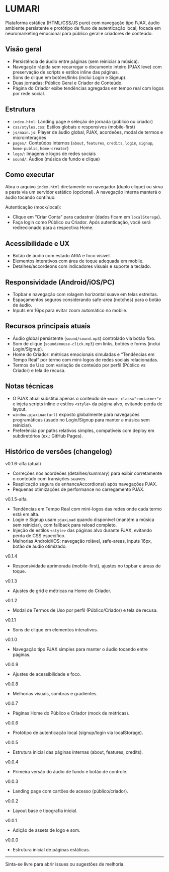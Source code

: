 # LUMARI

Plataforma estática (HTML/CSS/JS puro) com navegação tipo PJAX, áudio ambiente persistente e protótipo de fluxo de autenticação local, focada em neuromarketing emocional para público geral e criadores de conteúdo.

## Visão geral
- Persistência de áudio entre páginas (sem reiniciar a música).
- Navegação rápida sem recarregar o documento inteiro (PJAX leve) com preservação de scripts e estilos inline das páginas.
- Sons de clique em botões/links (inclui Login e Signup).
- Duas jornadas: Público Geral e Criador de Conteúdo.
- Página do Criador exibe tendências agregadas em tempo real com logos por rede social.

## Estrutura
- `index.html`: Landing page e seleção de jornada (público ou criador)
- `css/styles.css`: Estilos globais e responsivos (mobile-first)
- `js/main.js`: Player de áudio global, PJAX, acordeões, modal de termos e microinterações
- `pages/`: Conteúdos internos (`about`, `features`, `credits`, `login`, `signup`, `home-public`, `home-creator`)
- `logo/`: Imagens e logos de redes sociais
- `sound/`: Áudios (música de fundo e clique)

## Como executar
Abra o arquivo `index.html` diretamente no navegador (duplo clique) ou sirva a pasta via um servidor estático (opcional). A navegação interna manterá o áudio tocando contínuo.

Autenticação (mock/local):
- Clique em “Criar Conta” para cadastrar (dados ficam em `localStorage`).
- Faça login como Público ou Criador. Após autenticação, você será redirecionado para a respectiva Home.

## Acessibilidade e UX
- Botão de áudio com estado ARIA e foco visível.
- Elementos interativos com área de toque adequada em mobile.
- Detalhes/accordeons com indicadores visuais e suporte a teclado.

## Responsividade (Android/iOS/PC)
- Topbar e navegação com rolagem horizontal suave em telas estreitas.
- Espaçamentos seguros considerando safe-area (notches) para o botão de áudio.
- Inputs em 16px para evitar zoom automático no mobile.

## Recursos principais atuais
- Áudio global persistente (`sound/sound.mp3`) controlado via botão fixo.
- Som de clique (`sound/mouse-click.mp3`) em links, botões e forms (inclui Login/Signup).
- Home do Criador: métricas emocionais simuladas e “Tendências em Tempo Real” por termo com mini-logos de redes sociais relacionadas.
- Termos de Uso com variação de conteúdo por perfil (Público vs Criador) e tela de recusa.

## Notas técnicas
- O PJAX atual substitui apenas o conteúdo de `<main class="container">` e injeta scripts inline e estilos `<style>` da página alvo, evitando perda de layout.
- `window.pjaxLoad(url)` exposto globalmente para navegações programáticas (usado no Login/Signup para manter a música sem reiniciar).
- Preferência por paths relativos simples, compatíveis com deploy em subdiretórios (ex.: GitHub Pages).


## Histórico de versões (changelog)

v0.1.6-alfa (atual)
- Correções nos acordeões (detalhes/summary) para exibir corretamente o conteúdo com transições suaves.
- Reaplicação segura de enhanceAccordions() após navegações PJAX.
- Pequenas otimizações de performance no carregamento PJAX.

v0.1.5-alfa
- Tendências em Tempo Real com mini-logos das redes onde cada termo está em alta.
- Login e Signup usam `pjaxLoad` quando disponível (mantém a música sem reiniciar), com fallback para reload completo.
- Injeção de estilos `<style>` das páginas alvo durante PJAX, evitando perda de CSS específico.
- Melhorias Android/iOS: navegação rolável, safe-areas, inputs 16px, botão de áudio otimizado.

v0.1.4
- Responsividade aprimorada (mobile-first), ajustes no topbar e áreas de toque.

v0.1.3
- Ajustes de grid e métricas na Home do Criador.

v0.1.2
- Modal de Termos de Uso por perfil (Público/Criador) e tela de recusa.

v0.1.1
- Sons de clique em elementos interativos.

v0.1.0
- Navegação tipo PJAX simples para manter o áudio tocando entre páginas.

v0.0.9
- Ajustes de acessibilidade e foco.

v0.0.8
- Melhorias visuais, sombras e gradientes.

v0.0.7
- Páginas Home do Público e Criador (mock de métricas).

v0.0.6
- Protótipo de autenticação local (signup/login via localStorage).

v0.0.5
- Estrutura inicial das páginas internas (about, features, credits).

v0.0.4
- Primeira versão do áudio de fundo e botão de controle.

v0.0.3
- Landing page com cartões de acesso (público/criador).

v0.0.2
- Layout base e tipografia inicial.

v0.0.1
- Adição de assets de logo e som.

v0.0.0
- Estrutura inicial de páginas estáticas.

---

Sinta-se livre para abrir issues ou sugestões de melhoria.

